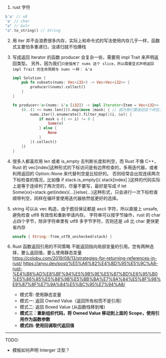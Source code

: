 1. rust 字符

```rust
b'a' // u8
'a' // char
"a" // &str
"a".to_string() // String
```

2. 用 iter 并不会浪费很多内存，实际上和命令式的写法使用内存几乎一样，函数式主要怕多重递归，没递归就不怕爆栈
3. 写成返回 Iterator 的函数 producer 会复杂一些，需要用 impl Trait 来声明返回类型。
   另外，因为我们`只是借用了 nums 这个 slice，所以需要显式声明返回 impl Trait 的生命周期与 nums 一样： &'a`

   ```rust
   impl Solution {
       pub fn subsets(nums: Vec<i32>) -> Vec<Vec<i32>> {
           producer(&nums).collect()
       }
   }

   fn producer<'a>(nums: &'a [i32]) -> impl Iterator<Item = Vec<i32>> + 'a {
       (0..(1 << nums.len())).map(move |mask| { // 因为我们要返回这个闭包，所以需要用 `move` 关键字把 `nums` 捕获住
           nums.iter().enumerate().filter_map(|(i, &v)| {
               if mask & (1 << i) != 0 {
                   Some(v)
               } else {
                   None
               }
           }).collect()
       })
   }
   ```

4. 很多人都喜欢用 len 或者 is_empty 去判断长度和判空，而 Rust 不像 C++，Rust 的 vec[index]这种形式的下标访问是有边界检查的，多用迭代器，或者利用返回的 Option::None 来代替判空是比较好的。
   否则经常会出现连续两次下标检查的情况，比如像 if stack.is_empty(){ stack[index] }这样的代码实际上是等于连续判了两次空的，尽量不要写，最好是写成 if let Some(xx)=stack.get(index){...}}else{...}这种形式，只会进行一次下标检查顺带判空，同样在循环里使用迭代器依然低更好的选择。

5. string 可以从 vec 构造，由于题目保证都是 ascii 字符，所以直接上 unsafe,避免检查 utf8 有效性和重新申请内存。
   字符串可以按字节操作，rust 的 char 占四个字节，除非字符串里有 utf8 多字节字符，否则还是 u8 比 char 更快更省内存
   ```rust
   unsafe { String::from_utf8_unchecked(stack) }
   ```
6. Rust 函数返回引用的不同策略
   不能返回指向局部变量的引用。您有两种选择，要么返回值，要么使用静态变量
   https://colobu.com/2019/08/13/strategies-for-returning-references-in-rust/
   https://anyu.dev/post/%E5%A6%82%E4%BD%95%E5%9C%A8-rust-%E4%B8%AD%E8%BF%94%E5%9B%9E%E5%87%BD%E6%95%B0%E5%86%85%E5%88%9B%E5%BB%BA%E7%9A%84%E5%8F%98%E9%87%8F%E7%9A%84%E5%BC%95%E7%94%A8/
   - 模式零: 使用静态变量
   - 模式一: 返回 Owned Value（返回所有权而不是引用）
   - 模式二: 返回 Boxed Value (从函数栈移到堆)
   - **模式三：重新组织代码，将 Owned Value 移动到上面的 Scope，使用引用作为函数参数**
   - **模式四: 使用回调取代返回值**

---

TODO:

- 模板如何声明 Interger 泛型？
